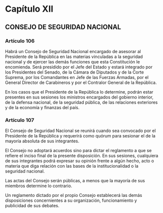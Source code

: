 # Capítulo XII

## CONSEJO DE SEGURIDAD NACIONAL

### Artículo 106

Habrá un Consejo de Seguridad Nacional encargado de asesorar al Presidente de la República en las materias vinculadas a la seguridad nacional y de ejercer las demás funciones que esta Constitución le encomienda. Será presidido por el Jefe del Estado y estará integrado por los Presidentes del Senado, de la Cámara de Diputados y de la Corte Suprema, por los Comandantes en Jefe de las Fuerzas Armadas, por el General Director de Carabineros y por el Contralor General de la República.

En los casos que el Presidente de la República lo determine, podrán estar presentes en sus sesiones los ministros encargados del gobierno interior, de la defensa nacional, de la seguridad pública, de las relaciones exteriores y de la economía y finanzas del país.

### Artículo 107

El Consejo de Seguridad Nacional se reunirá cuando sea convocado por el Presidente de la República y requerirá como quórum para sesionar el de la mayoría absoluta de sus integrantes.

El Consejo no adoptará acuerdos sino para dictar el reglamento a que se refiere el inciso final de la presente disposición. En sus sesiones, cualquiera de sus integrantes podrá expresar su opinión frente a algún hecho, acto o materia que diga relación con las bases de la institucionalidad o la seguridad nacional.

Las actas del Consejo serán públicas, a menos que la mayoría de sus miembros determine lo contrario.

Un reglamento dictado por el propio Consejo establecerá las demás disposiciones concernientes a su organización, funcionamiento y publicidad de sus debates.
